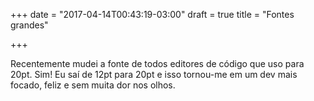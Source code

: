 +++
date = "2017-04-14T00:43:19-03:00"
draft = true
title = "Fontes grandes"

+++

Recentemente mudei a fonte de todos editores de código que uso para 20pt. Sim! Eu saí de 12pt para 20pt e isso tornou-me em um dev mais focado, feliz e sem muita dor nos olhos.
